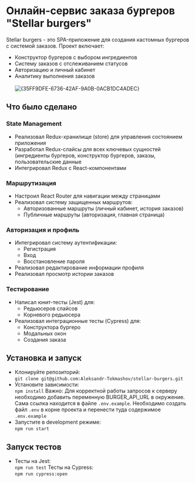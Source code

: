 # Онлайн-сервис заказа бургеров "Stellar burgers"
Stellar burgers - это SPA-приложение для создания кастомных бургеров с системой заказов. Проект включает:
- Конструктор бургеров с выбором ингредиентов
- Систему заказов с отслеживанием статусов
- Авторизацию и личный кабинет
- Аналитику выполнения заказов
<br><br>
![{35FF9DFE-6736-42AF-9A0B-0ACB1DC4ADEC}](https://github.com/user-attachments/assets/cab40abb-3ec8-4fae-9bb5-e04f551a2168)

## Что было сделано
### State Management
- Реализовал Redux-хранилище (store) для управления состоянием приложения
- Разработал Redux-слайсы для всех ключевых сущностей (ингредиенты бургеров, конструктор бургеров, заказы, пользовательские данные
- Интегрировал Redux с React-компонентами
### Маршрутизация
- Настроил React Router для навигации между страницами
- Реализовал систему защищенных маршрутов:
    - Авторизованные маршруты (личный кабинет, история заказов)
    - Публичные маршруты (авторизация, главная страница)
### Авторизация и профиль
- Интегрировал систему аутентификации:
    - Регистрация
    - Вход
    - Восстановление пароля
- Реализовал редактирование информации профиля
- Реализовал просмотр истории заказов
### Тестирование
- Написал юнит-тесты (Jest) для:
    - Редьюсеров слайсов
    - Корневого редьюсера
- Реализовал интеграционные тесты (Cypress) для:
    - Конструктора бургеро
    - Модальных окон
    - Создания заказа

## Установка и запуск
- Клонируйте репозиторий: \
`git clone git@github.com:Aleksandr-Tokmashov/stellar-burgers.git`
- Установите зависимости: \
`npm install`
Важно: Для корректной работы запросов к серверу необходимо добавить переменную BURGER_API_URL в окружение. Сама ссылка находится в файле `.env.example`. Необходимо создать файл `.env` в корне проекта и перенести туда содержимое `.env.example`
- Запустите в development режиме: \
`npm run start`
## Запуск тестов
- Тесты на Jest: \
`npm run test`
 Тесты на Cypress: \
`npm run cypress:open`

